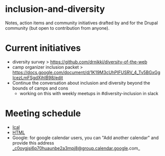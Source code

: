 # inclusion-and-diversity
Notes, action items and community initiatives drafted by and for the Drupal community (but open to contribution from anyone).


# Current initiatives
- diversity survey > https://github.com/drnikki/diversity-of-the-web
- camp organizer inclusion packet > https://docs.google.com/document/d/1K19M3cUhPIFUSRV_4_Tv5BGxGgIcezLmFSgdXjhIB98/edit
- Continue the conversation about inclusion and diversity beyond the bounds of camps and cons
  - working on this with weekly meetups in #diversity-inclusion in slack


# Meeting schedule
- [Ical](https://calendar.google.com/calendar/ical/c0ovgjsi6p70huaunbe2a3mpj8%40group.calendar.google.com/public/basic.ics)
- [HTML](https://calendar.google.com/calendar/embed?src=c0ovgjsi6p70huaunbe2a3mpj8%40group.calendar.google.com&ctz=America/Los_Angeles)
- Google: for google calendar users, you can "Add another calendar" and provide this address _c0ovgjsi6p70huaunbe2a3mpj8@group.calendar.google.com_
